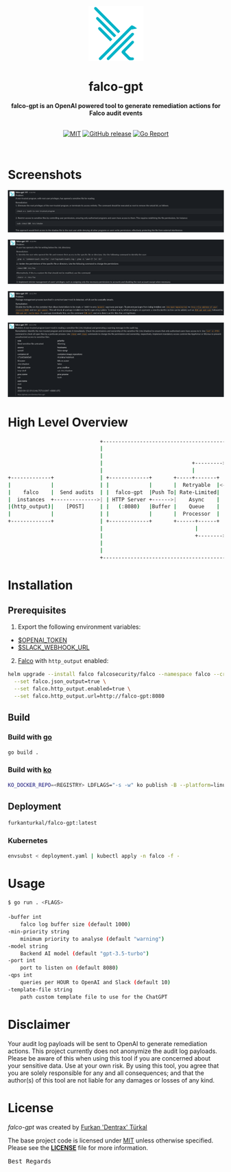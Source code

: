 <p align="center"><a href="https://github.com/Dentrax/falco-gpt" target="_blank"><img height="128" src="https://raw.githubusercontent.com/Dentrax/falco-gpt/main/.res/falco.png"></a></p>

<h1 align="center">falco-gpt</h1>

<div align="center">
 <strong>
   falco-gpt is an OpenAI powered tool to generate remediation actions for Falco audit events
 </strong>
</div>

<br />

<p align="center">
  <a href="https://opensource.org/licenses/MIT"><img src="https://img.shields.io/badge/License-MIT-blue.svg?style=flat-square" alt="MIT"></a>
  <a href="https://github.com/Dentrax/falco-gpt/releases/latest"><img src="https://img.shields.io/github/release/Dentrax/falco-gpt.svg?style=flat-square" alt="GitHub release"></a>
  <a href="https://goreportcard.com/report/github.com/Dentrax/falco-gpt"><img src="https://goreportcard.com/badge/github.com/Dentrax/falco-gpt?style=flat-square" alt="Go Report"></a>
</p>

<br />

# Screenshots

![output-slack-1](./.res/output-slack-1.png)

![output-slack-2](./.res/output-slack-2.png)

![output-slack-3](./.res/output-slack-3.png)

![output-slack-4](./.res/output-slack-4.png)

# High Level Overview

```bash
                              +------------------------------------------------------+
                              |                                                      |
                              |                                        +----------+  |
                              |                             +--------->|          |  |
                              |                             |          |  OpenAI  |  |
+-------------+               | +-------------+       +-----+-------+  |    API   |  |
|             |               | |             |       |  Retryable  |<-+          |  |
|    falco    |  Send audits  | |  falco-gpt  |Push To| Rate-Limited|  +----------+  |
|  instances  +-------------->| | HTTP Server +------>|    Async    |                |
|(http_output)|    [POST]     | |   (:8080)   |Buffer |    Queue    |  +----------+  |
|             |               | |             |       |  Processor  |  |          |  |
+-------------+               | +-------------+       +------+------+  |  Slack   |  |
                              |                              |         | Webhook  |  |
                              |                              +-------->|          |  |
                              |                                        +----------+  |
                              |                                                      |
                              +------------------------------------------------------+
```

# Installation

## Prerequisites

1. Export the following environment variables:

- [$OPENAI_TOKEN](https://platform.openai.com/account/api-keys)
- [$SLACK_WEBHOOK_URL](https://api.slack.com/messaging/webhooks)

2. [Falco](https://falco.org/docs/getting-started/installation/) with `http_output` enabled:

```bash
helm upgrade --install falco falcosecurity/falco --namespace falco --create-namespace \
  --set falco.json_output=true \
  --set falco.http_output.enabled=true \
  --set falco.http_output.url=http://falco-gpt:8080
```

## Build

### Build with [go](https://golang.org/)

```bash
go build .
```

### Build with [ko](https://github.com/ko-build/ko/)

```bash
KO_DOCKER_REPO=<REGISTRY> LDFLAGS="-s -w" ko publish -B --platform=linux/amd64 --tags latest --push=true .
````

## Deployment

```bash
furkanturkal/falco-gpt:latest
```

### Kubernetes
```bash
envsubst < deployment.yaml | kubectl apply -n falco -f -
```

# Usage

```bash
$ go run . <FLAGS>

-buffer int
    falco log buffer size (default 1000)
-min-priority string
    minimum priority to analyse (default "warning")
-model string
    Backend AI model (default "gpt-3.5-turbo")
-port int
    port to listen on (default 8080)
-qps int
    queries per HOUR to OpenAI and Slack (default 10)
-template-file string
    path custom template file to use for the ChatGPT
```

# Disclaimer

Your audit log payloads will be sent to OpenAI to generate remediation actions. This project currently does not
anonymize the audit log payloads. Please be aware of this when using this tool if you are concerned about your sensitive
data. Use at your own risk. By using this tool, you agree that you are solely responsible for any and all consequences; and
that the author(s) of this tool are not liable for any damages or losses of any kind.


# License

*falco-gpt* was created by [Furkan 'Dentrax' Türkal](https://twitter.com/furkanturkaI)

The base project code is licensed under [MIT](https://opensource.org/licenses/MIT) unless otherwise specified. Please
see the **[LICENSE](https://github.com/Dentrax/falco-gpt/blob/main/LICENSE)** file for more information.

<kbd>Best Regards</kbd>
